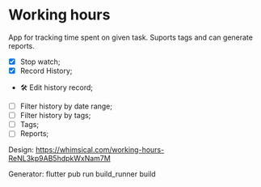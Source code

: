 # Working hours

App for tracking time spent on given task.
Suports tags and can generate reports.

- [X] Stop watch;
- [X] Record History;
- 🛠️ Edit history record;
- [ ] Filter history by date range;
- [ ] Filter history by tags;
- [ ] Tags;
- [ ] Reports;

Design: https://whimsical.com/working-hours-ReNL3kp9AB5hdpkWxNam7M

Generator: flutter pub run build_runner build